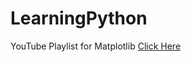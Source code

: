 # LearningPython

YouTube Playlist for Matplotlib
<a href="https://www.youtube.com/playlist?list=PL-osiE80TeTvipOqomVEeZ1HRrcEvtZB_" target="_blank">Click Here</a>
